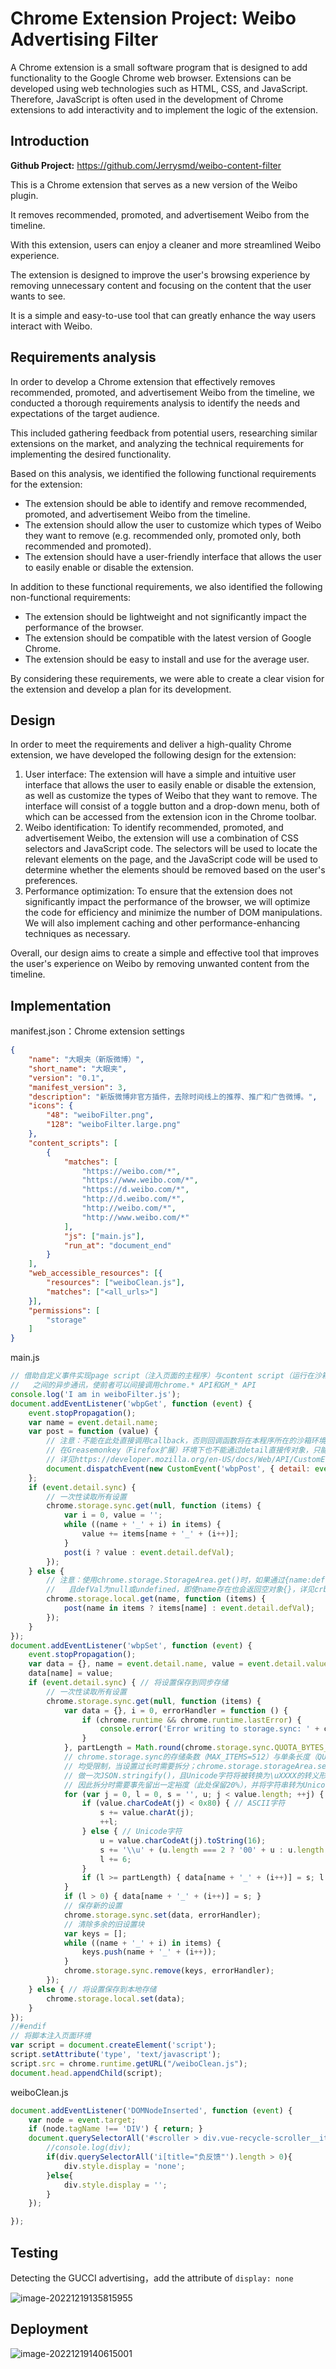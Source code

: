 # Chrome Extension Project: Weibo Advertising Filter


A Chrome extension is a small software program that is designed to add functionality to the Google Chrome web browser. Extensions can be developed using web technologies such as HTML, CSS, and JavaScript. Therefore, JavaScript is often used in the development of Chrome extensions to add interactivity and to implement the logic of the extension.

<!--more-->

## Introduction

**Github Project:** https://github.com/Jerrysmd/weibo-content-filter

This is a Chrome extension that serves as a new version of the Weibo plugin. 

It removes recommended, promoted, and advertisement Weibo from the timeline. 

With this extension, users can enjoy a cleaner and more streamlined Weibo experience. 

The extension is designed to improve the user's browsing experience by removing unnecessary content and focusing on the content that the user wants to see.

 It is a simple and easy-to-use tool that can greatly enhance the way users interact with Weibo.

## Requirements analysis

In order to develop a Chrome extension that effectively removes recommended, promoted, and advertisement Weibo from the timeline, we conducted a thorough requirements analysis to identify the needs and expectations of the target audience. 

This included gathering feedback from potential users, researching similar extensions on the market, and analyzing the technical requirements for implementing the desired functionality.

Based on this analysis, we identified the following functional requirements for the extension:

- The extension should be able to identify and remove recommended, promoted, and advertisement Weibo from the timeline.
- The extension should allow the user to customize which types of Weibo they want to remove (e.g. recommended only, promoted only, both recommended and promoted).
- The extension should have a user-friendly interface that allows the user to easily enable or disable the extension.

In addition to these functional requirements, we also identified the following non-functional requirements:

- The extension should be lightweight and not significantly impact the performance of the browser.
- The extension should be compatible with the latest version of Google Chrome.
- The extension should be easy to install and use for the average user.

By considering these requirements, we were able to create a clear vision for the extension and develop a plan for its development.

## Design

In order to meet the requirements and deliver a high-quality Chrome extension, we have developed the following design for the extension:

1. User interface: The extension will have a simple and intuitive user interface that allows the user to easily enable or disable the extension, as well as customize the types of Weibo that they want to remove. The interface will consist of a toggle button and a drop-down menu, both of which can be accessed from the extension icon in the Chrome toolbar.
2. Weibo identification: To identify recommended, promoted, and advertisement Weibo, the extension will use a combination of CSS selectors and JavaScript code. The selectors will be used to locate the relevant elements on the page, and the JavaScript code will be used to determine whether the elements should be removed based on the user's preferences.
3. Performance optimization: To ensure that the extension does not significantly impact the performance of the browser, we will optimize the code for efficiency and minimize the number of DOM manipulations. We will also implement caching and other performance-enhancing techniques as necessary.

Overall, our design aims to create a simple and effective tool that improves the user's experience on Weibo by removing unwanted content from the timeline.

## Implementation

manifest.json：Chrome extension settings

```json
{
	"name": "大眼夹（新版微博）",
	"short_name": "大眼夹",
	"version": "0.1",
	"manifest_version": 3,
	"description": "新版微博非官方插件，去除时间线上的推荐、推广和广告微博。",
	"icons": {
		"48": "weiboFilter.png",
		"128": "weiboFilter.large.png"
	},
	"content_scripts": [
		{
			"matches": [
				"https://weibo.com/*",
				"https://www.weibo.com/*",
				"https://d.weibo.com/*",
				"http://d.weibo.com/*",
				"http://weibo.com/*",
				"http://www.weibo.com/*"
			],
			"js": ["main.js"],
			"run_at": "document_end"
		}
	],
	"web_accessible_resources": [{
		"resources": ["weiboClean.js"],
		"matches": ["<all_urls>"]
	}],	
	"permissions": [
		"storage"
	]
}
```

main.js

```javascript
// 借助自定义事件实现page script（注入页面的主程序）与content script（运行在沙箱中）
//   之间的异步通讯，使前者可以间接调用chrome.* API和GM_* API
console.log('I am in weiboFilter.js');
document.addEventListener('wbpGet', function (event) {
	event.stopPropagation();
	var name = event.detail.name;
	var post = function (value) {
		// 注意：不能在此处直接调用callback，否则回调函数将在本程序所在的沙箱环境中运行，在Chrome 27及更高版本下会出错
		// 在Greasemonkey（Firefox扩展）环境下也不能通过detail直接传对象，只能送string或array
		// 详见https://developer.mozilla.org/en-US/docs/Web/API/CustomEvent#Specification
		document.dispatchEvent(new CustomEvent('wbpPost', { detail: event.detail.id + '=' + (value || '') }));
	};
	if (event.detail.sync) {
		// 一次性读取所有设置
		chrome.storage.sync.get(null, function (items) {
			var i = 0, value = '';
			while ((name + '_' + i) in items) {
				value += items[name + '_' + (i++)];
			}
			post(i ? value : event.detail.defVal);
		});
	} else {
		// 注意：使用chrome.storage.StorageArea.get()时，如果通过{name:defVal}的形式传送默认值，
		//   且defVal为null或undefined，即使name存在也会返回空对象{}，详见crbug.com/145081
		chrome.storage.local.get(name, function (items) {
			post(name in items ? items[name] : event.detail.defVal);
		});
	}
});
document.addEventListener('wbpSet', function (event) {
	event.stopPropagation();
	var data = {}, name = event.detail.name, value = event.detail.value;
	data[name] = value;
	if (event.detail.sync) { // 将设置保存到同步存储
		// 一次性读取所有设置
		chrome.storage.sync.get(null, function (items) {
			var data = {}, i = 0, errorHandler = function () {
				if (chrome.runtime && chrome.runtime.lastError) {
					console.error('Error writing to storage.sync: ' + chrome.runtime.lastError.message);
				}
			}, partLength = Math.round(chrome.storage.sync.QUOTA_BYTES_PER_ITEM * 0.8);
			// chrome.storage.sync的存储条数（MAX_ITEMS=512）与单条长度（QUOTA_BYTES_PER_ITEM=4,096）
			// 均受限制，当设置过长时需要拆分；chrome.storage.storageArea.set()会对输入项
			// 做一次JSON.stringify()，且Unicode字符将被转换为\uXXXX的转义形式，都会导致字符串膨胀
			// 因此拆分时需要事先留出一定裕度（此处保留20%），并将字符串转为Unicode转义格式
			for (var j = 0, l = 0, s = '', u; j < value.length; ++j) {
				if (value.charCodeAt(j) < 0x80) { // ASCII字符
					s += value.charAt(j);
					++l;
				} else { // Unicode字符
					u = value.charCodeAt(j).toString(16);
					s += '\\u' + (u.length === 2 ? '00' + u : u.length === 3 ? '0' + u : u);
					l += 6;
				}
				if (l >= partLength) { data[name + '_' + (i++)] = s; l = 0; s = ''; }
			}
			if (l > 0) { data[name + '_' + (i++)] = s; }
			// 保存新的设置
			chrome.storage.sync.set(data, errorHandler);
			// 清除多余的旧设置块
			var keys = [];
			while ((name + '_' + i) in items) {
				keys.push(name + '_' + (i++));
			}
			chrome.storage.sync.remove(keys, errorHandler);
		});
	} else { // 将设置保存到本地存储
		chrome.storage.local.set(data);
	}
});
//#endif
// 将脚本注入页面环境
var script = document.createElement('script');
script.setAttribute('type', 'text/javascript');
script.src = chrome.runtime.getURL("/weiboClean.js");
document.head.appendChild(script);
```

weiboClean.js

```javascript
document.addEventListener('DOMNodeInserted', function (event) {
    var node = event.target;
    if (node.tagName !== 'DIV') { return; }
    document.querySelectorAll('#scroller > div.vue-recycle-scroller__item-wrapper > div').forEach(function (div) {
        //console.log(div);
        if(div.querySelectorAll('i[title="负反馈"').length > 0){
            div.style.display = 'none';
        }else{
            div.style.display = '';
        }
    });

});
```



## Testing

Detecting the GUCCI advertising，add the attribute of `display: none`

![image-20221219135815955](image-20221219135815955.png "Test")

## Deployment

![image-20221219140615001](image-20221219140615001.png "Deployment")

